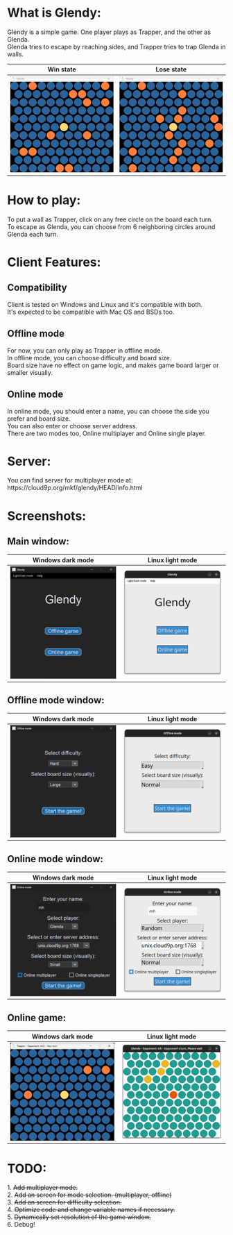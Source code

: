 <h1>What is Glendy:</h1>
<p>Glendy is a simple game. One player plays as Trapper, and the other as Glenda.<br>
Glenda tries to escape by reaching sides, and Trapper tries to trap Glenda in walls.</p>

Win state             |  Lose state
:-------------------------:|:-------------------------:
![](https://github.com/Mahdi-HSh/glendy-game/blob/main/gameplay/win-state.gif)  |  ![](https://github.com/Mahdi-HSh/glendy-game/blob/main/gameplay/lose-state.gif)

<h1>How to play:</h1>
<p>To put a wall as Trapper, click on any free circle on the board each turn.<br>
To escape as Glenda, you can choose from 6 neighboring circles around Glenda each turn.</p>
<h1>Client Features:</h1>
<h2>Compatibility</h2>
Client is tested on Windows and Linux and it's compatible with both.<br>
It's expected to be compatible with Mac OS and BSDs too.
<h2>Offline mode</h2>
<p>For now, you can only play as Trapper in offline mode.<br>
In offline mode, you can choose difficulty and board size.<br>
Board size have no effect on game logic, and makes game board larger or smaller visually.</p>
<h2>Online mode</h2>
<p>In online mode, you should enter a name, you can choose the side you prefer and board size.<br>
You can also enter or choose server address.<br>
There are two modes too, Online multiplayer and Online single player.</p>
<h1>Server:</h1>
<p>You can find server for multiplayer mode at:<br>
https://cloud9p.org/mkf/glendy/HEAD/info.html</p>
<h1>Screenshots:</h1>
<h2>Main window:</h2>

Windows dark mode             |  Linux light mode
:-------------------------:|:-------------------------:
![](https://github.com/Mahdi-HSh/glendy-game/blob/main/screenshots/Windows/main.png)  |  ![](https://github.com/Mahdi-HSh/glendy-game/blob/main/screenshots/Linux/main.png)

<h2>Offline mode window:</h2>

Windows dark mode             |  Linux light mode
:-------------------------:|:-------------------------:
![](https://github.com/Mahdi-HSh/glendy-game/blob/main/screenshots/Windows/offline-mode.png)  |  ![](https://github.com/Mahdi-HSh/glendy-game/blob/main/screenshots/Linux/offline-mode.png)

<h2>Online mode window:</h2>

Windows dark mode             |  Linux light mode
:-------------------------:|:-------------------------:
![](https://github.com/Mahdi-HSh/glendy-game/blob/main/screenshots/Windows/online-mode.png)  |  ![](https://github.com/Mahdi-HSh/glendy-game/blob/main/screenshots/Linux/online-mode.png)

<h2>Online game:</h2>

Windows dark mode             |  Linux light mode
:-------------------------:|:-------------------------:
![](https://github.com/Mahdi-HSh/glendy-game/blob/main/screenshots/Windows/online-game.png)  |  ![](https://github.com/Mahdi-HSh/glendy-game/blob/main/screenshots/Linux/online-game.png)

<h1>TODO:</h1>
<p>1. <s>Add multiplayer mode.</s><br>
2. <s>Add an screen for mode selection. (multiplayer, offline)</s><br>
3. <s>Add an screen for difficulty selection.</s><br>
4. <s>Optimize code and change variable names if necessary.</s><br>
5. <s>Dynamically set resolution of the game window.</s><br>
6. Debug!</p>
